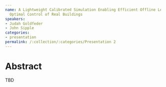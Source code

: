 ```yaml
---
name: A Lightweight Calibrated Simulation Enabling Efficient Offline Learning for
  Optimal Control of Real Buildings
speakers:
- Judah Goldfeder
- John Sipple
categories:
- presentation
permalink: /:collection/:categories/Presentation 2
---
```


# Abstract
TBD